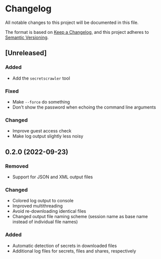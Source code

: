 # Changelog
All notable changes to this project will be documented in this file.

The format is based on [Keep a Changelog](https://keepachangelog.com/en/1.0.0/),
and this project adheres to [Semantic Versioning](https://semver.org/spec/v2.0.0.html).

## [Unreleased]

### Added

- Add the `secretscrawler` tool

### Fixed

- Make `--force` do something
- Don't show the password when echoing the command line arguments

### Changed

- Improve guest access check
- Make log output slightly less noisy

## 0.2.0 (2022-09-23)

### Removed

- Support for JSON and XML output files

### Changed

- Colored log output to console
- Improved multithreading
- Avoid re-downloading identical files
- Changed output file naming scheme (session name as base name instead of
  individual file names)

### Added

- Automatic detection of secrets in downloaded files
- Additional log files for secrets, files and shares, respectively
